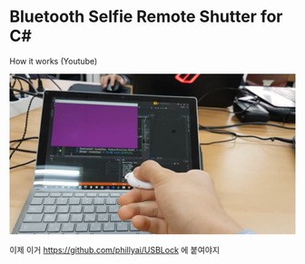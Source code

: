 # Bluetooth Selfie Remote Shutter for C#

How it works (Youtube)

[![img](/imgs/preview.png)](https://youtu.be/LD_wmhUZlnc)

이제 이거 https://github.com/phillyai/USBLock 에 붙여야지
